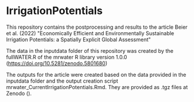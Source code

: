 # IrrigationPotentials

This repository contains the postprocessing and results to the article 
Beier et al. (2022) "Economically Efficient and Environmentally Sustainable Irrigation Potentials: a Spatially Explicit Global Assessment"

The data in the inputdata folder of this repository was created by the fullWATER.R of the mrwater R library version 1.0.0
(https://doi.org/10.5281/zenodo.5801680)

The outputs for the article were created based on the data provided in the inputdata folder and the output creation script mrwater_CurrentIrrigationPotentials.Rmd.
They are provided as .tgz files at Zenodo ().